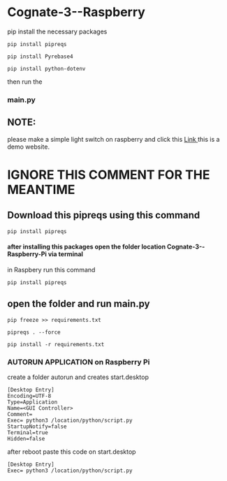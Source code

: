 # Cognate-3--Raspberry

pip install the necessary packages

```shell
pip install pipreqs
```

```shell
pip install Pyrebase4
```

```shell
pip install python-dotenv
```

then run the 
### main.py



## NOTE:

please make a simple light switch on raspberry and click this [ Link ](https://cognate-3-raspberrypi.web.app/) this is a demo website.





# IGNORE THIS COMMENT FOR THE MEANTIME

## Download this pipreqs using this command
```shell
pip install pipreqs
```
#### after installing this packages open the folder location Cognate-3--Raspberry-Pi via terminal
in Raspbery run this command 
```shell
pip install pipreqs
```


## open the folder and run main.py
```shell
pip freeze >> requirements.txt
```
```shell
pipreqs . --force
```
```shell
pip install -r requirements.txt
```

### AUTORUN APPLICATION on Raspberry Pi

create a folder autorun and creates start.desktop

```shell
[Desktop Entry]
Encoding=UTF-8
Type=Application
Name=<GUI Controller>
Comment=
Exec= python3 /location/python/script.py
StartupNotify=false
Terminal=true
Hidden=false
```

after reboot paste this code on start.desktop
```shell
[Desktop Entry]
Exec= python3 /location/python/script.py
```

